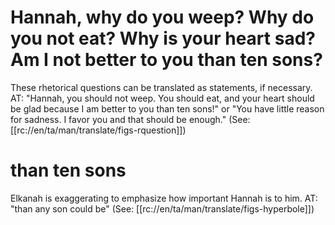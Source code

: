 # Hannah, why do you weep? Why do you not eat? Why is your heart sad? Am I not better to you than ten sons?

These rhetorical questions can be translated as statements, if necessary. AT: "Hannah, you should not weep. You should eat, and your heart should be glad because I am better to you than ten sons!" or "You have little reason for sadness. I favor you and that should be enough." (See: [[rc://en/ta/man/translate/figs-rquestion]])

# than ten sons

Elkanah is exaggerating to emphasize how important Hannah is to him. AT: "than any son could be" (See: [[rc://en/ta/man/translate/figs-hyperbole]])

